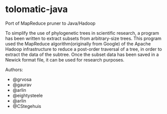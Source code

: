 tolomatic-java
==============

Port of MapReduce pruner to Java/Hadoop

To simplify the use of phylogenetic trees in scientific research, a program has been written
to extract subsets from arbitrary-size trees. This program used the MapReduce algorithm(originally from Google)
of the Apache Hadoop infrastructure to reduce a post-order traversal of a tree, in order to extract the data
of the subtree. Once the subset data has been saved in a Newick format file, it can be used for research purposes.

Authors:
- @grvosa
- @gaurav
- @arlin
- @eightysteele
- @arlin
- @CStegehuis

